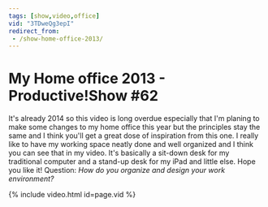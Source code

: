 ```yaml
---
tags: [show,video,office]
vid: "3TDweQg3epI"
redirect_from:
 - /show-home-office-2013/
---
```


# My Home office 2013 - Productive!Show #62

It's already 2014 so this video is long overdue especially that I'm planing to make some changes to my home office this year but the principles stay the same and I think you'll get a great dose of inspiration from this one. I really like to have my working space neatly done and well organized and I think you can see that in my video. It's basically a sit-down desk for my traditional computer and a stand-up desk for my iPad and little else. Hope you like it! Question: *How do you organize and design your work environment?*

{% include video.html id=page.vid %}

<!--More-->


[n]: https://michael.gratis/nozbe